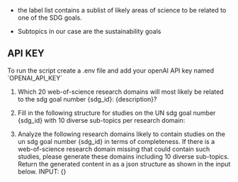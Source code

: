 - the label list contains a sublist of likely areas of science to be related to one of the SDG goals.

- Subtopics in our case are the sustainability goals

## API KEY
To run the script create a .env file and add your openAI API key named ´OPENAI_API_KEY´

1. Which 20 web-of-science research domains will most likely be related to the sdg goal number {sdg_id}: {description}?

2. Fill in the following structure for studies on the UN sdg goal number {sdg_id} with 10 diverse sub-topics per research domain:

3. Analyze the following research domains likely to contain studies on the un sdg goal number {sdg_id} in terms of completeness. If there is a web-of-science research domain missing that could contain such studies, please generate these domains including 10 diverse sub-topics. Return the generated content in as a json structure as shown in the input below. INPUT: {}